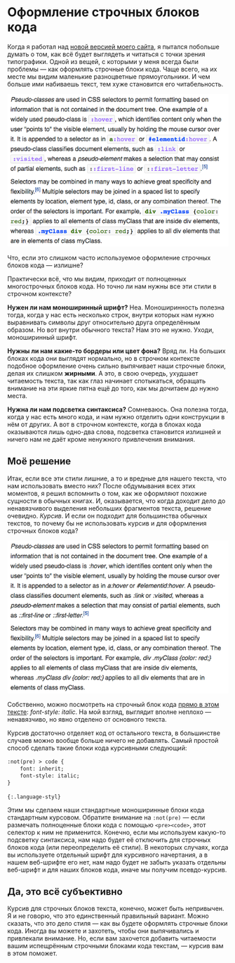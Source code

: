 # Оформление строчных блоков кода

Когда я работал над [новой версией моего сайта](:the-new-version-of-this-site), я пытался побольше думать о том, как всё будет выглядеть и читаться с точки зрения типографики. Одной из вещей, с которыми у меня всегда были проблемы — как оформлять строчные блоки кода. Чаще всего, на их месте мы видим маленькие разноцветные прямоугольники. И чем больше ими набиваешь текст, тем хуже становится его читабельность.

![Скриншот из Википедии](example.png "*Пример взят из [статьи в Википедии о CSS](https://en.wikipedia.org/wiki/Cascading_Style_Sheets#Selector). Поглядите на все эти разноцветные прямоугольники. Кроме того, заметьте, что в тексте есть несколько мест, которые можно было бы разметить строчными блоками кода. Возможно, это не было сделано как раз из-за того, что текст стал бы ещё сильнее захламлён.")

Что, если это слишком часто используемое оформление строчных блоков кода — излишне?

Практически всё, что мы видим, приходит от полноценных многострочных блоков кода. Но точно ли нам нужны все эти стили в строчном контексте?

**Нужен ли нам моноширинный шрифт?** Неа. Моноширинность полезна тогда, когда у нас есть несколько строк, внутри которых нам нужно выравнивать символы друг относительно друга определённым образом. Но вот внутри обычного текста? Нам это не нужно. Уходи, моноширинный шрифт.

**Нужны ли нам какие-то бордеры или цвет фона?** Вряд ли. На больших блоках кода они выглядят нормально, но в строчном контексте подобное оформление очень сильно выпячивает наши строчные блоки, делая их слишком **жирными**. А это, в свою очередь, ухудшает читаемость текста, так как глаз начинает спотыкаться, обращать внимание на эти яркие пятна ещё до того, как мы дочитаем до нужно места.

**Нужна ли нам подсветка синтаксиса?** Сомневаюсь. Она полезна тогда, когда у нас есть много кода, и нам нужно отделить одни конструкции в нём от других. А вот в строчном контексте, когда в блоках кода оказываются лишь одно-два слова, подсветка становится излишней и ничего нам не даёт кроме ненужного привлечения внимания.


## Моё решение

Итак, если все эти стили лишние, а то и вредные для нашего текста, что нам использовать вместо них? После обдумывания всех этих моментов, я решил вспомнить о том, как же оформляют похожие сущности в обычных книгах. И, оказывается, что когда доходит дело до ненавязчивого выделения небольших фрагментов текста, решение очевидно. _Курсив_. И если он подходит для большинства обычных текстов, то почему бы не использовать курсив и для оформления строчных блоков кода?

![Исправленный скриншот из Википедии](solution.png "*Моя версия примера выше, теперь хоть читается как текст. Нижние строчные блоки кода, с полными CSS-правилами, в принципе, в чём-то выигрывали от подсветки, так что, возможно, стоит в таких местах её возвращать, но уж точно не такую яркую, какой она была до этого.")

Собственно, можно посмотреть на строчный блок кода [прямо в этом тексте](*semantics "Прямо тут я использовал `<em>`, так как этот текст может оказаться, например, в RSS-читалке, то есть там, где вы, скорее всего, не увидите стилей, специфичных для моего блога."): _font-style: italic_. На мой взгляд, выглядит вполне неплохо — ненавязчиво, но явно отделено от основного текста.

Курсив достаточно отделяет код от остального текста, в большинстве случаев можно вообще больше ничего не добавлять. Самый простой способ сделать такие блоки кода курсивными следующий:

    :not(pre) > code {
        font: inherit;
        font-style: italic;
    }

    {:.language-styl}

Этим мы сделаем наши стандартные моноширинные блоки кода стандартным курсовом. Обратите внимание на `:not(pre)` — если размечать полноценные блоки кода с помощью `<pre><code>`, этот селектор к ним не применится. Конечно, если мы используем какую-то подсветку синтаксиса, нам надо будет её отключить для строчных блоков кода (или переопределить её стили). В некоторых случаях, когда вы используете отдельный шрифт для курсивного начертания, а в нашем веб-шрифте его нет, нам надо будет не забыть указать отдельны веб-шрифт и для наших блоков кода, иначе мы получим псевдо-курсив.


## Да, это всё субъективно

Курсив для строчных блоков текста, конечно, может быть непривычен. Я и не говорю, что это единственный правильный вариант. Можно сказать, что это дело стиля — как вы будете оформлять строчные блоки кода. Иногда вы можете и захотеть, чтобы они выпячивались и привлекали внимание. Но, если вам захочется добавить читаемости вашим испещрённым строчными блоками кода текстам, — курсив вам в этом поможет.
